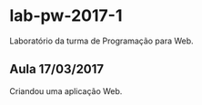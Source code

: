 # lab-pw-2017-1
Laboratório da turma de Programação para Web.

## Aula 17/03/2017

Criandou uma aplicação Web.